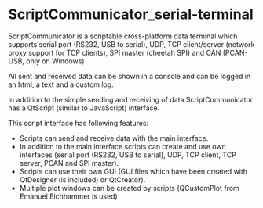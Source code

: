 # ScriptCommunicator_serial-terminal

ScriptCommunicator is a scriptable cross-platform data terminal which supports serial port (RS232, USB to serial), UDP, TCP client/server (network proxy support for TCP clients), SPI master (cheetah SPI) and CAN (PCAN-USB, only on Windows)

All sent and received data can be shown in a console and can be logged in an html, a text and a custom log.

In addition to the simple sending and receiving of data ScriptCommunicator has a QtScript (similar to JavaScript) interface.

This script interface has following features:
- Scripts can send and receive data with the main interface.
- In addition to the main interface scripts can create and use own interfaces (serial port (RS232, USB to serial), UDP, TCP client, TCP server, PCAN and SPI master).
- Scripts can use their own GUI (GUI files which have been created with QtDesigner (is included) or QtCreator).
- Multiple plot windows can be created by scripts (QCustomPlot from Emanuel Eichhammer is used)
